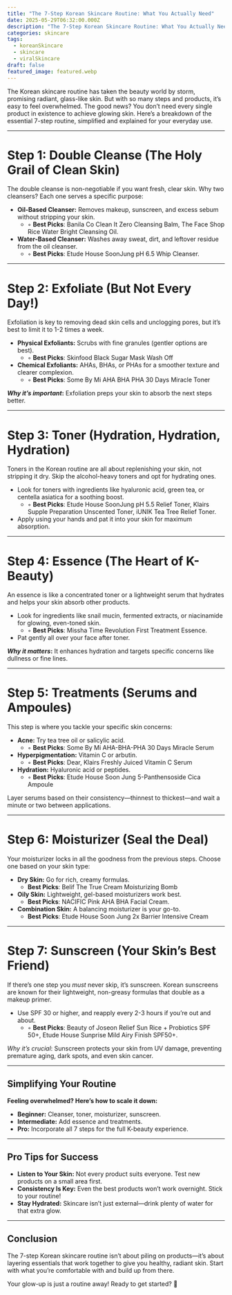 ```yaml
---
title: "The 7-Step Korean Skincare Routine: What You Actually Need"
date: 2025-05-29T06:32:00.000Z
description: "The 7-Step Korean Skincare Routine: What You Actually Need"
categories: skincare
tags:
  - koreanSkincare
  - skincare
  - viralSkincare
draft: false
featured_image: featured.webp
---
```


The Korean skincare routine has taken the beauty world by storm, promising radiant, glass-like skin. But with so many steps and products, it’s easy to feel overwhelmed. The good news? You don’t need every single product in existence to achieve glowing skin. Here’s a breakdown of the essential 7-step routine, simplified and explained for your everyday use.

---

# Step 1: Double Cleanse (The Holy Grail of Clean Skin)

The double cleanse is non-negotiable if you want fresh, clear skin. Why two cleansers? Each one serves a specific purpose:

- **Oil-Based Cleanser:** Removes makeup, sunscreen, and excess sebum without stripping your skin.
    - ◦ **Best Picks**: Banila Co Clean It Zero Cleansing Balm, The Face Shop Rice Water Bright Cleansing Oil.
- **Water-Based Cleanser:** Washes away sweat, dirt, and leftover residue from the oil cleanser.
    - ◦ **Best Picks**: Etude House SoonJung pH 6.5 Whip Cleanser.

---

# Step 2: Exfoliate (But Not Every Day!)

Exfoliation is key to removing dead skin cells and unclogging pores, but it’s best to limit it to 1-2 times a week.

- **Physical Exfoliants:** Scrubs with fine granules (gentler options are best).
    - ◦ **Best Picks**: Skinfood Black Sugar Mask Wash Off
- **Chemical Exfoliants:** AHAs, BHAs, or PHAs for a smoother texture and clearer complexion.
    - ◦ **Best Picks**: Some By Mi AHA BHA PHA 30 Days Miracle Toner

***Why it’s important*:** Exfoliation preps your skin to absorb the next steps better.

---

# Step 3: Toner (Hydration, Hydration, Hydration)

Toners in the Korean routine are all about replenishing your skin, not stripping it dry. Skip the alcohol-heavy toners and opt for hydrating ones.

- Look for toners with ingredients like hyaluronic acid, green tea, or centella asiatica for a soothing boost.
    - ◦ **Best Picks**: Etude House SoonJung pH 5.5 Relief Toner, Klairs Supple Preparation Unscented Toner, iUNIK Tea Tree Relief Toner.
- Apply using your hands and pat it into your skin for maximum absorption.

---

# Step 4: Essence (The Heart of K-Beauty)

An essence is like a concentrated toner or a lightweight serum that hydrates and helps your skin absorb other products.

- Look for ingredients like snail mucin, fermented extracts, or niacinamide for glowing, even-toned skin.
    - ◦ **Best Picks**: Missha Time Revolution First Treatment Essence.
- Pat gently all over your face after toner.

***Why it matters*:** It enhances hydration and targets specific concerns like dullness or fine lines.

---

# Step 5: Treatments (Serums and Ampoules)

This step is where you tackle your specific skin concerns:

- **Acne:** Try tea tree oil or salicylic acid.
    - ◦ **Best Picks**: Some By Mi AHA-BHA-PHA 30 Days Miracle Serum
- **Hyperpigmentation:** Vitamin C or arbutin.
    - ◦ **Best Picks**: Dear, Klairs Freshly Juiced Vitamin C Serum
- **Hydration:** Hyaluronic acid or peptides.
    - ◦ **Best Picks**: Etude House Soon Jung 5-Panthensoside Cica Ampoule

Layer serums based on their consistency—thinnest to thickest—and wait a minute or two between applications.

---

# Step 6: Moisturizer (Seal the Deal)

Your moisturizer locks in all the goodness from the previous steps. Choose one based on your skin type:

- **Dry Skin:** Go for rich, creamy formulas.
    - **Best Picks**: Belif The True Cream Moisturizing Bomb
- **Oily Skin:** Lightweight, gel-based moisturizers work best.
    -  **Best Picks**: NACIFIC Pink AHA BHA Facial Cream.
- **Combination Skin:** A balancing moisturizer is your go-to.
    -  **Best Picks**: Etude House Soon Jung 2x Barrier Intensive Cream

---

# Step 7: Sunscreen (Your Skin’s Best Friend)

If there’s one step you *must* never skip, it’s sunscreen. Korean sunscreens are known for their lightweight, non-greasy formulas that double as a makeup primer.

- Use SPF 30 or higher, and reapply every 2-3 hours if you’re out and about.
    - ◦ **Best Picks**: Beauty of Joseon Relief Sun Rice + Probiotics SPF 50+, Etude House Sunprise Mild Airy Finish SPF50+.

*Why it’s crucial*: Sunscreen protects your skin from UV damage, preventing premature aging, dark spots, and even skin cancer.

---

## Simplifying Your Routine

**Feeling overwhelmed? Here’s how to scale it down:**

- **Beginner:** Cleanser, toner, moisturizer, sunscreen.
- **Intermediate:** Add essence and treatments.
- **Pro:** Incorporate all 7 steps for the full K-beauty experience.

---

## Pro Tips for Success

- **Listen to Your Skin:** Not every product suits everyone. Test new products on a small area first.
- **Consistency Is Key:** Even the best products won’t work overnight. Stick to your routine!
- **Stay Hydrated:** Skincare isn’t just external—drink plenty of water for that extra glow.

---

## Conclusion

The 7-step Korean skincare routine isn’t about piling on products—it’s about layering essentials that work together to give you healthy, radiant skin. Start with what you’re comfortable with and build up from there.

Your glow-up is just a routine away! Ready to get started? 🌟